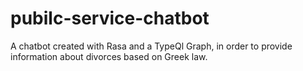 # pubilc-service-chatbot

A chatbot created with Rasa and a TypeQl Graph, in order to provide information about divorces based on Greek law.
